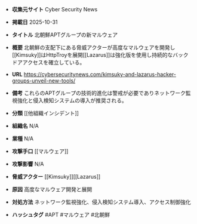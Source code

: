- **収集元サイト**
Cyber Security News

- **掲載日**
2025-10-31

- **タイトル**
北朝鮮APTグループの新マルウェア

- **概要**
北朝鮮の支配下にある脅威アクターが高度なマルウェアを開発し[[Kimsuky]]はHttpTroyを展開[[Lazarus]]は強化版を使用し持続的なバックドアアクセスを確立している。

- **URL**
https://cybersecuritynews.com/kimsuky-and-lazarus-hacker-groups-unveil-new-tools/

- **備考**
これらのAPTグループの技術的進化は警戒が必要でありネットワーク監視強化と侵入検知システムの導入が推奨される。

- **分類**
[[他組織インシデント]]

- **組織名**
N/A

- **業種**
N/A

- **攻撃手口**
[[マルウェア]]

- **攻撃影響**
N/A

- **脅威アクター**
[[Kimsuky]][[Lazarus]]

- **原因**
高度なマルウェア開発と展開

- **対処方法**
ネットワーク監視強化、侵入検知システム導入、アクセス制御強化

- **ハッシュタグ**
#APT #マルウェア #北朝鮮
